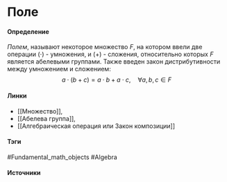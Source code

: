# Поле
#### Определение
*Полем*, называют некоторое множество $F$, на котором ввели две операции $(\cdot)$ - умножения, и $(+)$ - сложения, относительно которых $F$ является абелевыми группами. Также введен закон дистрибутивности между умножением и сложением:
$$
a\cdot(b+c)=a\cdot b+a\cdot c,\quad\forall a,b,c\in F
$$
#### Линки
- [[Множество]],
- [[Абелева группа]],
- [[Алгебраическая операция или Закон композиции]]
#### Тэги
 #Fundamental_math_objects 
 #Algebra 
#### Источники
